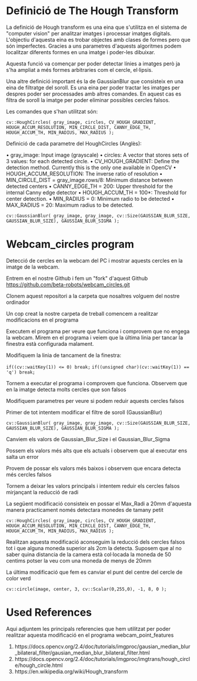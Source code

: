 # Definició de The Hough Transform

La definició de Hough transform es una eina que s'utilitza en el sistema de "computer vision" per analitzar imatges i processar imatges digitals. L'objectiu d'aquesta eina es trobar objectes amb clases de formes pero que són imperfectes. Gracies a uns parametres d'aquests algoritmes podem localitzar diferents formes en una imatge i poder-les dibuixar.

Aquesta funció va començar per poder detectar línies a imatges però ja s'ha ampliat a més formes arbitraries com el cercle, el·lipsis.

Una altre definició important és la de GaussianBlur que consisteix en una eina de filtratge del soroll. Es una eina per poder tractar les imatges per despres poder ser processades amb altres comandes. En aquest cas es filtra de soroll la imatge per poder eliminar possibles cercles falsos.

Les comandes que s'han utilitzat són:

```cv::HoughCircles( gray_image, circles, CV_HOUGH_GRADIENT, HOUGH_ACCUM_RESOLUTION, MIN_CIRCLE_DIST, CANNY_EDGE_TH, HOUGH_ACCUM_TH, MIN_RADIUS, MAX_RADIUS );```

Definició de cada parametre del HoughCircles (Anglès):

•	gray_image: Input image (grayscale)
•	circles: A vector that stores sets of 3 values: for each detected circle.
•	CV_HOUGH_GRADIENT: Define the detection method. Currently this is the only one available in OpenCV
•	HOUGH_ACCUM_RESOLUTION: The inverse ratio of resolution
•	MIN_CIRCLE_DIST = gray_image.rows/8: Minimum distance between detected centers
•	CANNY_EDGE_TH = 200: Upper threshold for the internal Canny edge detector
•	HOUGH_ACCUM_TH = 100*: Threshold for center detection.
•	MIN_RADIUS = 0: Minimum radio to be detected
•	MAX_RADIUS = 20: Maximum radius to be detected.

```cv::GaussianBlur( gray_image, gray_image, cv::Size(GAUSSIAN_BLUR_SIZE, GAUSSIAN_BLUR_SIZE), GAUSSIAN_BLUR_SIGMA );```

# Webcam_circles program

Detecció de cercles en la webcam del PC i mostrar aquests cercles en la imatge de la webcam.


Entrem en el nostre Github i fem un "fork" d'aquest Github https://github.com/beta-robots/webcam_circles.git

Clonem aquest repositori a la carpeta que nosaltres volguem del nostre ordinador

Un cop creat la nostre carpeta de treball comencem a realitzar modificacions en el programa

Executem el programa per veure que funciona i comprovem que no engega la webcam. Mirem en el programa i veiem que la última linia per tancar la finestra està configurada malament.

Modifiquem la linia de tancament de la finestra:

```if((cv::waitKey(1)) <= 0) break;```
```if((unsigned char)(cv::waitKey(1)) == 'q') break;```

Tornem a executar el programa i comprovem que funciona. Observem que en la imatge detecta molts cercles que son falsos

Modifiquem parametres per veure si podem reduir aquests cercles falsos

Primer de tot intentem modificar el filtre de soroll (GaussianBlur)

```cv::GaussianBlur( gray_image, gray_image, cv::Size(GAUSSIAN_BLUR_SIZE, GAUSSIAN_BLUR_SIZE), GAUSSIAN_BLUR_SIGMA );```

Canviem els valors de Gaussian_Blur_Size i el Gaussian_Blur_Sigma

Possem els valors més alts que els actuals i observem que al executar ens salta un error

Provem de possar els valors més baixos i observem que encara detecta més cercles falsos

Tornem a deixar les valors principals i intentem reduir els cercles falsos mirjançant la reducció de radi

La següent modificació consisteix en possar el Max_Radi a 20mm d'aquesta manera practicament només detectara monedes de tamany petit

```cv::HoughCircles( gray_image, circles, CV_HOUGH_GRADIENT, HOUGH_ACCUM_RESOLUTION, MIN_CIRCLE_DIST, CANNY_EDGE_TH, HOUGH_ACCUM_TH, MIN_RADIUS, MAX_RADIUS );```

Realitzan aquesta modificació aconseguim la reducció dels cercles falsos tot i que alguna moneda superior als 2cm la detecta. Suposem que al no saber quina distancia de la camera està col·locada la moneda de 50 centims potser la veu com una moneda de menys de 20mm

La última modificació que fem es canviar el punt del centre del cercle de color verd

```cv::circle(image, center, 3, cv::Scalar(0,255,0), -1, 8, 0 );```

# Used References

Aqui adjuntem les principals referencies que hem utilitzat per poder realitzar aquesta modificació en el programa webcam_point_features

<ol>
  
<li>https://docs.opencv.org/2.4/doc/tutorials/imgproc/gausian_median_blur_bilateral_filter/gausian_median_blur_bilateral_filter.html</li>

<li>https://docs.opencv.org/2.4/doc/tutorials/imgproc/imgtrans/hough_circle/hough_circle.html</li>

<li>https://en.wikipedia.org/wiki/Hough_transform</li>


</ol>


